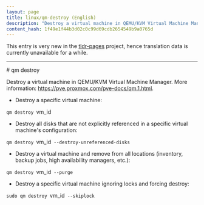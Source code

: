 ```yaml
---
layout: page
title: linux/qm-destroy (English)
description: "Destroy a virtual machine in QEMU/KVM Virtual Machine Manager."
content_hash: 1f49e1f44b3d02c0c99d69cdb2654549b9a0765d
---
```


This entry is very new in the [tldr-pages](https://github.com/tldr-pages/tldr) project, hence translation data is currently unavailable for a while.

<hr># qm destroy

Destroy a virtual machine in QEMU/KVM Virtual Machine Manager.
More information: <https://pve.proxmox.com/pve-docs/qm.1.html>.

- Destroy a specific virtual machine:

`qm destroy `<span class="tldr-var badge badge-pill bg-dark-lm bg-white-dm text-white-lm text-dark-dm font-weight-bold">vm_id</span>

- Destroy all disks that are not explicitly referenced in a specific virtual machine's configuration:

`qm destroy `<span class="tldr-var badge badge-pill bg-dark-lm bg-white-dm text-white-lm text-dark-dm font-weight-bold">vm_id</span>` --destroy-unreferenced-disks`

- Destroy a virtual machine and remove from all locations (inventory, backup jobs, high availability managers, etc.):

`qm destroy `<span class="tldr-var badge badge-pill bg-dark-lm bg-white-dm text-white-lm text-dark-dm font-weight-bold">vm_id</span>` --purge`

- Destroy a specific virtual machine ignoring locks and forcing destroy:

`sudo qm destroy `<span class="tldr-var badge badge-pill bg-dark-lm bg-white-dm text-white-lm text-dark-dm font-weight-bold">vm_id</span>` --skiplock`
